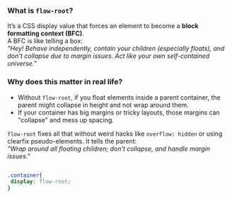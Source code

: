 
### What is `flow-root`?

It’s a CSS display value that forces an element to become a **block formatting context (BFC)**.  
A BFC is like telling a box:  
_"Hey! Behave independently, contain your children (especially floats), and don't collapse due to margin issues. Act like your own self-contained universe."_

### Why does this matter in real life?

- Without `flow-root`, if you float elements inside a parent container, the parent might collapse in height and not wrap around them.
- If your container has big margins or tricky layouts, those margins can "collapse" and mess up spacing.

`flow-root` fixes all that without weird hacks like `overflow: hidden` or using clearfix pseudo-elements. It tells the parent:  
_"Wrap around all floating children; don’t collapse, and handle margin issues."_

```css

.container{
 display: flow-root;
}
```